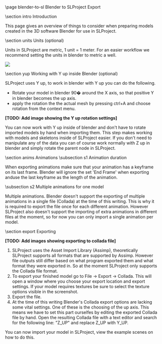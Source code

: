 \page blender-to-sl Blender to SLProject Export

\section intro Introduction
<p>
This page gives an overview of things to consider when preparing models created in the 3D software Blender for use in SLProject.
</p>

\section units Units (optional)
<p>
Units in SLProject are metric, 1 unit = 1 meter. For an easier workflow we recommend setting the units in blender to metric a well.
</p>
<img src="SLProject4/images/blender_units.png"/>
	
\section yup Working with Y up inside Blender (optional)
<p>
SLProject uses Y up, to work in blender with Y up you can do the following.
<ul>
	<li>Rotate your model in blender 90� around the X axis, so that positive Y in blender becomes the up axis.</li>
	<li>apply the rotation the the actual mesh by pressing ctrl+A and choose rotation from the context menu.</li>
</ul>
<b>[TODO: Add image showing the Y up rotation settings]</b><br />

You can now work with Y up inside of blender and don't have to rotate imported models by hand when importing them.
This step makes working with models and skeletons inside of SLProject easier. If you don't need to manipulate any of the data
you can of course work normally with Z up in blender and simply rotate the parent node in SLProject.
</p>

\section anims Animations
\subsection s1 Animation duration
<p>
When exporting animations make sure that your animation has a keyframe on its last frame. 
Blender will ignore the set 'End Frame' when exporting anduse the last keyframe as the length of the animation.
</p>

\subsection s2 Multiple animations for one model
<p>
Multiple animations. Blender doesn't support the exporting of multiple animations in a single file (Collada) at the time of this writing. This is why
it is required to export the file once for each different animation. However SLProject also doesn't support the importing of extra animations
in different files at the moment, so for now you can only import a single animation per model.
</p>

\section export Exporting
<p>
<b>[TODO: Add images showing exporting to collada file]</b><br />
<ol>
	<li>
		SLProject uses the Asset Import Library (Assimp), theoretically SLProject supports all formats that are supported by Assimp. However file outputs
		still differ based on what program exported them and what format they were exported in. So at the moment SLProject only supports the Collada file
		format. 
	</li>
	<li>
		To export your finished model go to File -> Export -> Collada. This will open a window where you choose your export location and export settings.
		If your model requires textures be sure to select the texture options visible in the screenshot. 
	</li>
	<li>
		Export the file.
	</li>
	<li>
		At the time of this writing Blender's Collada export options are lacking some vital settings. One of these is the choosing of the up axis. This means
		we have to set this part ourselfes by editing the exported Collada file by hand.
		Open the resulting Collada file with a text editor and search for the following line: "<up_axis>Z_UP</up_axis>" and replace Z_UP with Y_UP.
	</li>
</ol>
You can now import your model in SLProject, view the example scenes on how to do this.
</p>